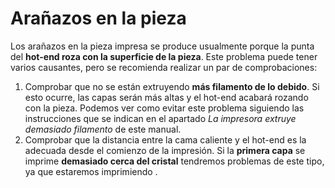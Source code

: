 # Arañazos en la pieza

Los arañazos en la pieza impresa se produce usualmente porque la punta del **hot-end roza con la superficie de la pieza**. Este problema puede tener varios causantes, pero se recomienda realizar un par de comprobaciones:

1. Comprobar que no se están extruyendo **más filamento de lo debido**. Si esto ocurre, las capas serán más altas y el hot-end acabará rozando con la pieza. Podemos ver como evitar este problema siguiendo las instrucciones que se indican en el apartado *La impresora extruye demasiado filamento* de este manual.
2. Comprobar que la distancia entre la cama caliente y el hot-end es la adecuada desde el comienzo de la impresión. Si la **primera capa** se imprime **demasiado cerca del cristal** tendremos problemas de este tipo, ya que estaremos imprimiendo .